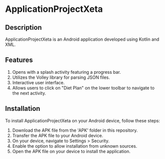 # ApplicationProjectXeta

## Description
ApplicationProjectXeta is an Android application developed using Kotlin and XML.

## Features
1. Opens with a splash activity featuring a progress bar.
2. Utilizes the Volley library for parsing JSON files.
3. Interactive user interface.
4. Allows users to click on "Diet Plan" on the lower toolbar to navigate to the next activity.

## Installation
To install ApplicationProjectXeta on your Android device, follow these steps:
1. Download the APK file from the 'APK' folder in this repository.
2. Transfer the APK file to your Android device.
3. On your device, navigate to Settings > Security.
4. Enable the option to allow installation from unknown sources.
5. Open the APK file on your device to install the application.
